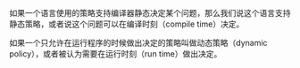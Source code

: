 如果一个语言使用的策略支持编译器静态决定某个问题，那么我们说这个语言支持静态策略，或者说这个问题可以在编译时刻（compile time）决定。

如果一个只允许在运行程序的时候做出决定的策略叫做动态策略（dynamic policy），或者被认为需要在运行时刻（run time）做出决定。

